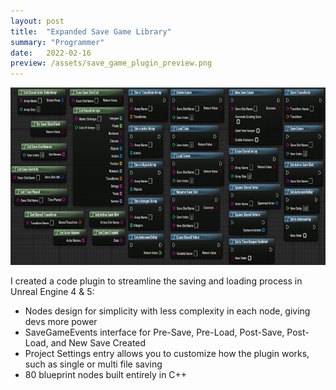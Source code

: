 ```yaml
---
layout: post
title:  "Expanded Save Game Library"
summary: "Programmer"
date:   2022-02-16
preview: /assets/save_game_plugin_preview.png
---
```


![Picture 1](/assets/save_game_plugin.png)

I created a code plugin to streamline the saving and loading process in Unreal Engine 4 & 5:
* Nodes design for simplicity with less complexity in each node, giving devs more power
* SaveGameEvents interface for Pre-Save, Pre-Load, Post-Save, Post-Load, and New Save Created
* Project Settings entry allows you to customize how the plugin works, such as single or multi file saving
* 80 blueprint nodes built entirely in C++
